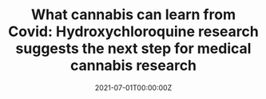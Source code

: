 ---
title: "What cannabis can learn from Covid: Hydroxychloroquine research suggests the next step for medical cannabis research"

authors:
- "admin"
date: "2021-07-01T00:00:00Z"
altemetric_id: 10128625
doi: "10.1016/j.drugpo.2021.103133"
venue: "International Journal of Drug Policy"
publishDate: "2017-01-01T00:00:00Z"
publication_types: ["2"]
abstract: ""
summary: "Caputi, T.L., 2021. What cannabis can learn from Covid: Hydroxychloroquine research suggests the next step for medical cannabis research. International Journal of Drug Policy 93, 103133."
tags: 
featured: false
links:
- name: Paper Link
  url: "https://doi.org/10.1016/j.drugpo.2021.103133"
url_pdf: "/files/IJDP-2021.pdf"
image:
  focal_point: ""
  preview_only: false
---